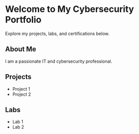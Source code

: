 # Welcome to My Cybersecurity Portfolio

Explore my projects, labs, and certifications below.

## About Me
I am a passionate IT and cybersecurity professional.

## Projects
- Project 1
- Project 2

## Labs
- Lab 1
- Lab 2
